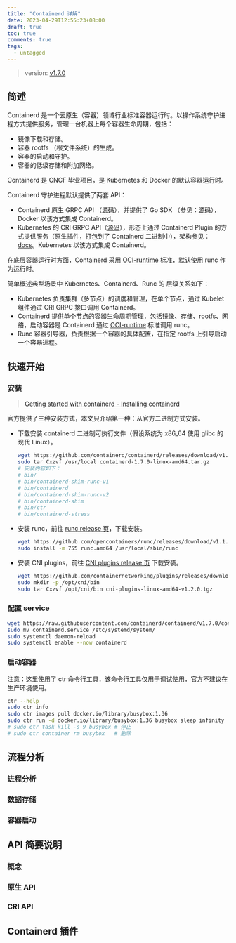 ```yaml
---
title: "Containerd 详解"
date: 2023-04-29T12:55:23+08:00
draft: true
toc: true
comments: true
tags:
  - untagged
---
```


> version: [v1.7.0](https://github.com/containerd/containerd/tree/v1.7.0)

## 简述

Containerd 是一个云原生（容器）领域行业标准容器运行时。以操作系统守护进程方式提供服务，管理一台机器上每个容器生命周期，包括：

* 镜像下载和存储。
* 容器 rootfs （根文件系统）的生成。
* 容器的启动和守护。
* 容器的低级存储和附加网络。

Containerd 是 CNCF 毕业项目，是 Kubernetes 和 Docker 的默认容器运行时。

Containerd 守护进程默认提供了两套 API：

* Containerd 原生 GRPC API （[源码](https://github.com/containerd/containerd/blob/v1.7.0/api/README.md)），并提供了 Go SDK （参见：[源码](https://github.com/containerd/containerd/blob/v1.7.0/client.go)），Docker 以该方式集成 Containerd。
* Kubernetes 的 CRI GRPC API（[源码](https://github.com/containerd/containerd/blob/main/pkg/cri/cri.go)），形态上通过 Containerd Plugin 的方式提供服务（原生插件，打包到了 Containerd 二进制中），架构参见：[docs](https://github.com/containerd/containerd/blob/v1.7.0/docs/cri/architecture.md)。Kubernetes 以该方式集成 Containerd。

在底层容器运行时方面，Containerd 采用 [OCI-runtime](https://github.com/opencontainers/runtime-spec) 标准，默认使用 runc 作为运行时。

简单概述典型场景中 Kubernetes、Containerd、Runc 的 层级关系如下：

* Kubernetes 负责集群（多节点）的调度和管理，在单个节点，通过 Kubelet 组件通过 CRI GRPC 接口调用 Containerd。
* Containerd 提供单个节点的容器生命周期管理，包括镜像、存储、rootfs、网络，启动容器是 Containerd 通过 [OCI-runtime](https://github.com/opencontainers/runtime-spec) 标准调用 runc。
* Runc 容器引导器，负责根据一个容器的具体配置，在指定 rootfs 上引导启动一个容器进程。

## 快速开始

### 安装

> [Getting started with containerd - Installing containerd
](https://github.com/containerd/containerd/blob/v1.7.0/docs/getting-started.md#installing-containerd)

官方提供了三种安装方式，本文只介绍第一种：从官方二进制方式安装。

* 下载安装 containerd 二进制可执行文件（假设系统为 x86_64 使用 glibc 的现代 Linux）。

    ```bash
    wget https://github.com/containerd/containerd/releases/download/v1.7.0/containerd-1.7.0-linux-amd64.tar.gz
    sudo tar Cxzvf /usr/local containerd-1.7.0-linux-amd64.tar.gz
    # 安装内容如下：
    # bin/
    # bin/containerd-shim-runc-v1
    # bin/containerd
    # bin/containerd-shim-runc-v2
    # bin/containerd-shim
    # bin/ctr
    # bin/containerd-stress
    ```

* 安装 runc，前往 [runc release 页](https://github.com/opencontainers/runc/releases)，下载安装。

    ```bash
    wget https://github.com/opencontainers/runc/releases/download/v1.1.7/runc.amd64
    sudo install -m 755 runc.amd64 /usr/local/sbin/runc
    ```

* 安装 CNI plugins，前往 [CNI plugins release 页](https://github.com/containernetworking/plugins/releases) 下载安装。

    ```bash
    wget https://github.com/containernetworking/plugins/releases/download/v1.2.0/cni-plugins-linux-amd64-v1.2.0.tgz
    sudo mkdir -p /opt/cni/bin
    sudo tar Cxzvf /opt/cni/bin cni-plugins-linux-amd64-v1.2.0.tgz
    ```

### 配置 service

```bash
wget https://raw.githubusercontent.com/containerd/containerd/v1.7.0/containerd.service
sudo mv containerd.service /etc/systemd/system/
sudo systemctl daemon-reload
sudo systemctl enable --now containerd
```

### 启动容器

注意：这里使用了 ctr 命令行工具，该命令行工具仅用于调试使用，官方不建议在生产环境使用。

```bash
ctr --help
sudo ctr info
sudo ctr images pull docker.io/library/busybox:1.36
sudo ctr run -d docker.io/library/busybox:1.36 busybox sleep infinity
# sudo ctr task kill -s 9 busybox # 停止
# sudo ctr container rm busybox   # 删除
```

## 流程分析

### 进程分析

### 数据存储

### 容器启动

## API 简要说明

### 概念

### 原生 API

### CRI API

## Containerd 插件
